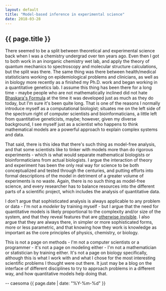 ```yaml
---
layout: default
title: "Model-based inference in experimental science"
date: 2018-03-28
---
```


## {{ page.title }}
<!-- >Model-based inference in experimental science: putting theory and practice together -->

There seemed to be a split between theoretical and experimental science back when I was a chemistry undergrad over ten years ago. Even then I got to both work in an inorganic chemistry wet lab, and apply the theory of quantum mechanics to spectroscopy and molecular structure calculations, but the split was there. The same thing was there between health/medical statisticians working on epidemiological problems and clinicians, as well as in biology more recently as a finished my Ph.D. work and began working in a quantitative genetics lab.
I assume this thing has been there for a long time - maybe people who are not mathematically inclined did not hate [Bhaskara's Formula](http://mathworld.wolfram.com/BhaskarasFormula.html) at the time it was developed just as much as they do today, but I'm sure it's been quite long.
That is one of the reasons I normally introduce myself as a computational biologist; situates me on the left side of the spectrum right of computer scientists and bioinformaticians, a little left from quantitative geneticists, maybe; however, given my diverse background, I see myself just as a scientist who happens to think mathematical models are a powerful approach to explain complex systems and data.

That said, there is this idea that there's such thing as model-free analysis, and that some scientists like to tinker with models more than do rigorous experiments - which is what would separate mathematical biologists or bioinformaticians from actual biologists. I argue the interaction of theory and experiment has been the only real way for science to be both conceptualized and tested through the centuries, and putting efforts into formal descriptions of the model in detriment of a greater volume of experiments is no waste. Again, there is no such thing as model-free science, and every researcher has to balance resources into the different parts of a scientific project, which includes the analysis of quantitative data.

I don't argue that sophisticated analysis is always applicable to any problem or data - I'm not a _modeler_ by training myself - but I argue that the need for quantitative models is likely proportional to the complexity and/or size of the system, and that they reveal features that are [otherwise invisible](http://journals.plos.org/plosbiology/article?id=10.1371/journal.pbio.0020439).
I also argue that they are always there, in simpler or more sophisticated forms, more or less parametric, and that knowing how they work is knowledge as important as the core principles of physics, chemistry, or biology.

This is not a page on methods - I'm not a computer scientists or a programmer - it's not a page on modeling either - I'm not a mathematician or statistician by training either. It's not a page on biology specifically, although this is what I work with and what I chose for the most interesting scientific problems I thought were out there. It just may be a blog on the interface of different disciplines to try to approach problems in a different way, and how quantitative models help doing that.

-- caesoma {{ page.date | date: "%Y-%m-%d" }}


<!-- [//]: # (comment) -->
